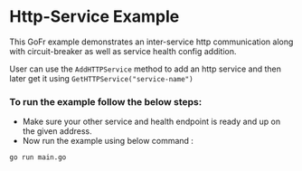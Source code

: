 # Http-Service Example

This GoFr example demonstrates an inter-service http communication along with circuit-breaker as well as 
service health config addition.

User can use the `AddHTTPService` method to add an http service and then later get it using `GetHTTPService("service-name")`

### To run the example follow the below steps:
- Make sure your other service and health endpoint is ready and up on the given address.
- Now run the example using below command :

```console
go run main.go
```